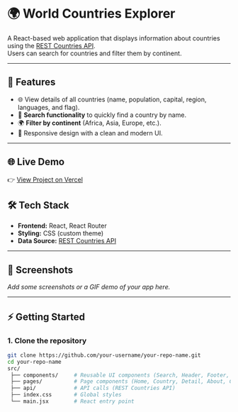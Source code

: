 # 🌍 World Countries Explorer

A React-based web application that displays information about countries using the [REST Countries API](https://restcountries.com/).  
Users can search for countries and filter them by continent.

---

## 🚀 Features
- 🌐 View details of all countries (name, population, capital, region, languages, and flag).
- 🔎 **Search functionality** to quickly find a country by name.
- 🌍 **Filter by continent** (Africa, Asia, Europe, etc.).
- 📱 Responsive design with a clean and modern UI.

---

## 🌐 Live Demo

👉 [View Project on Vercel](https://your-vercel-link.vercel.app)  


## 🛠️ Tech Stack
- **Frontend:** React, React Router
- **Styling:** CSS (custom theme)
- **Data Source:** [REST Countries API](https://restcountries.com/)

---

## 📸 Screenshots
_Add some screenshots or a GIF demo of your app here._

---

## ⚡ Getting Started

### 1. Clone the repository
```bash
git clone https://github.com/your-username/your-repo-name.git
cd your-repo-name
src/
 ├── components/     # Reusable UI components (Search, Header, Footer, etc.)
 ├── pages/          # Page components (Home, Country, Detail, About, Contact)
 ├── api/            # API calls (REST Countries API)
 ├── index.css       # Global styles
 └── main.jsx        # React entry point

